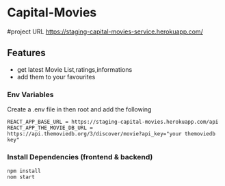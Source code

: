 # Capital-Movies

#project URL
https://staging-capital-movies-service.herokuapp.com/

## Features

- get latest Movie List,ratings,informations
- add them to your favourites

### Env Variables

Create a .env file in then root and add the following

```
REACT_APP_BASE_URL = https://staging-capital-movies.herokuapp.com/api
REACT_APP_THE_MOVIE_DB_URL = https://api.themoviedb.org/3/discover/movie?api_key="your themoviedb key"

```

### Install Dependencies (frontend & backend)

```
npm install
nom start
```
